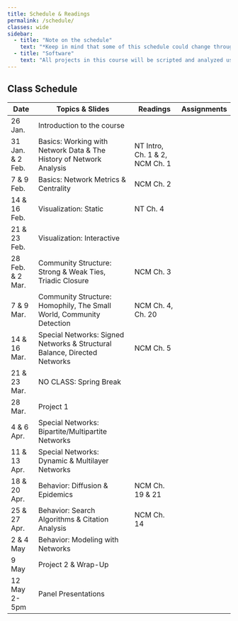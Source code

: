 ```yaml
---
title: Schedule & Readings
permalink: /schedule/
classes: wide
sidebar:
  - title: "Note on the schedule"
    text: "*Keep in mind that some of this schedule could change throughout the semester. However, if anything changes I'll update this page, and I'll be sure to give you plenty of advance notice.*"
  - title: "Software"
    text: "All projects in this course will be scripted and analyzed using Python, an open source programming language and environment. Specifically, we will be using Jupyter Lab as our programming environment. **No previous experience with Python, statistical software packages, or computer programming is required.**"
---
```


## Class Schedule

Date|Topics & Slides|Readings|Assignments
--|---|---|---
26 Jan.|Introduction to the course|
31 Jan. & 2 Feb.|Basics: Working with Network Data & The History of Network Analysis|NT Intro, Ch. 1 & 2, NCM Ch. 1
7 & 9 Feb.|Basics: Network Metrics & Centrality|NCM Ch. 2
14 & 16 Feb.|Visualization: Static|NT Ch. 4
21 & 23 Feb.|Visualization: Interactive|
28 Feb. & 2 Mar.|Community Structure: Strong & Weak Ties, Triadic Closure|NCM Ch. 3
7 & 9 Mar.|Community Structure: Homophily, The Small World, Community Detection|NCM Ch. 4, Ch. 20
14 & 16 Mar.|Special Networks: Signed Networks & Structural Balance, Directed Networks|NCM Ch. 5
21 & 23 Mar.|NO CLASS: Spring Break
28 Mar.|Project 1
4 & 6 Apr.|Special Networks: Bipartite/Multipartite Networks
11 & 13 Apr.|Special Networks: Dynamic & Multilayer Networks
18 & 20 Apr.|Behavior: Diffusion & Epidemics|NCM Ch. 19 & 21
25 & 27 Apr.|Behavior: Search Algorithms & Citation Analysis|NCM Ch. 14
2 & 4 May|Behavior: Modeling with Networks
9 May|Project 2 & Wrap-Up|
12 May 2-5pm|Panel Presentations|
